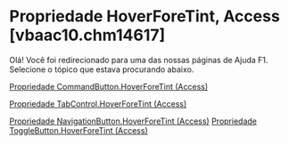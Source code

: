 
# Propriedade HoverForeTint, Access [vbaac10.chm14617]

Olá! Você foi redirecionado para uma das nossas páginas de Ajuda F1. Selecione o tópico que estava procurando abaixo.

[Propriedade CommandButton.HoverForeTint (Access)](http://msdn.microsoft.com/library/88922fd3-f8ce-5f07-f364-1155ac6070fe%28Office.15%29.aspx)

[Propriedade TabControl.HoverForeTint (Access)](http://msdn.microsoft.com/library/0c8468f1-bc5f-85b2-defc-7f193cdd55e7%28Office.15%29.aspx)

[Propriedade NavigationButton.HoverForeTint (Access)](http://msdn.microsoft.com/library/3d609fbc-0828-0607-5b14-e952bd321759%28Office.15%29.aspx)
[Propriedade ToggleButton.HoverForeTint (Access)](http://msdn.microsoft.com/library/81b67e89-3ae9-941f-4830-fcdbf02afd9e%28Office.15%29.aspx)
